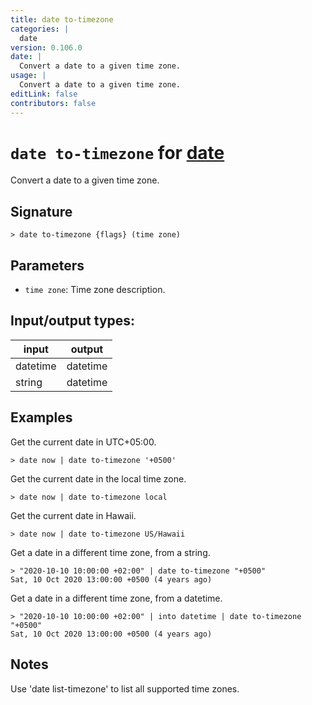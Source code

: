 ```yaml
---
title: date to-timezone
categories: |
  date
version: 0.106.0
date: |
  Convert a date to a given time zone.
usage: |
  Convert a date to a given time zone.
editLink: false
contributors: false
---
```

<!-- This file is automatically generated. Please edit the command in https://github.com/nushell/nushell instead. -->

# `date to-timezone` for [date](/commands/categories/date.md)

<div class='command-title'>Convert a date to a given time zone.</div>

## Signature

```> date to-timezone {flags} (time zone)```

## Parameters

 -  `time zone`: Time zone description.


## Input/output types:

| input    | output   |
| -------- | -------- |
| datetime | datetime |
| string   | datetime |
## Examples

Get the current date in UTC+05:00.
```nu
> date now | date to-timezone '+0500'

```

Get the current date in the local time zone.
```nu
> date now | date to-timezone local

```

Get the current date in Hawaii.
```nu
> date now | date to-timezone US/Hawaii

```

Get a date in a different time zone, from a string.
```nu
> "2020-10-10 10:00:00 +02:00" | date to-timezone "+0500"
Sat, 10 Oct 2020 13:00:00 +0500 (4 years ago)
```

Get a date in a different time zone, from a datetime.
```nu
> "2020-10-10 10:00:00 +02:00" | into datetime | date to-timezone "+0500"
Sat, 10 Oct 2020 13:00:00 +0500 (4 years ago)
```

## Notes
Use 'date list-timezone' to list all supported time zones.